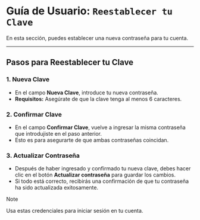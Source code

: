 # Guía de Usuario: `Reestablecer tu Clave`

En esta sección, puedes establecer una nueva contraseña para tu cuenta.

---

## Pasos para Reestablecer tu Clave

### 1. **Nueva Clave**
   - En el campo **Nueva Clave**, introduce tu nueva contraseña.
   - **Requisitos:** Asegúrate de que la clave tenga al menos 6 caracteres.

### 2. **Confirmar Clave**
   - En el campo **Confirmar Clave**, vuelve a ingresar la misma contraseña que introdujiste en el paso anterior.
   - Esto es para asegurarte de que ambas contraseñas coincidan.

### 3. **Actualizar Contraseña**
   - Después de haber ingresado y confirmado tu nueva clave, debes hacer clic en el botón **Actualizar contraseña** para guardar los cambios.
   - Si todo está correcto, recibirás una confirmación de que tu contraseña ha sido actualizada exitosamente.

> [!NOTE]
> Usa estas credenciales para iniciar sesión en tu cuenta.
